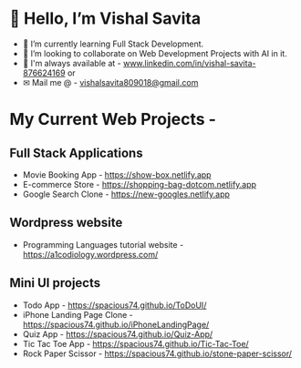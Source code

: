 # 👋 Hello, I’m Vishal Savita
- 🌱 I’m currently learning Full Stack Development.
- 💞️ I’m looking to collaborate on Web Development Projects with AI in it.
- 💬 I'm always available at - www.linkedin.com/in/vishal-savita-876624169  or 
- ✉ Mail me @ - vishalsavita809018@gmail.com

# My Current Web Projects -
## Full Stack Applications
- Movie Booking App - https://show-box.netlify.app
- E-commerce Store - https://shopping-bag-dotcom.netlify.app
- Google Search Clone - https://new-googles.netlify.app
## Wordpress website
- Programming Languages tutorial website - https://a1codiology.wordpress.com/
## Mini UI projects
- Todo App - https://spacious74.github.io/ToDoUI/
- iPhone Landing Page Clone - https://spacious74.github.io/iPhoneLandingPage/
- Quiz App - https://spacious74.github.io/Quiz-App/
- Tic Tac Toe App - https://spacious74.github.io/Tic-Tac-Toe/
- Rock Paper Scissor - https://spacious74.github.io/stone-paper-scissor/
<!---
Spacious74/Spacious74 is a ✨ special ✨ repository because its `README.md` (this file) appears on your GitHub profile.
You can click the Preview link to take a look at your changes.
--->
